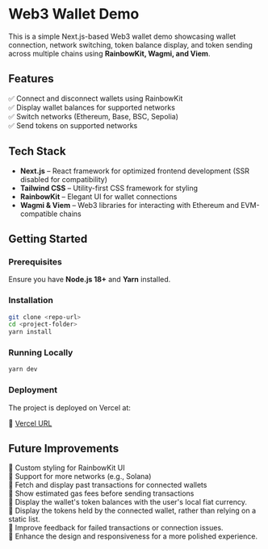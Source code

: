 # Web3 Wallet Demo

This is a simple Next.js-based Web3 wallet demo showcasing wallet connection, network switching, token balance display,
and token sending across multiple chains using **RainbowKit, Wagmi, and Viem**.

## Features

✅ Connect and disconnect wallets using RainbowKit  
✅ Display wallet balances for supported networks  
✅ Switch networks (Ethereum, Base, BSC, Sepolia)  
✅ Send tokens on supported networks

## Tech Stack

- **Next.js** – React framework for optimized frontend development (SSR disabled for compatibility)
- **Tailwind CSS** – Utility-first CSS framework for styling
- **RainbowKit** – Elegant UI for wallet connections
- **Wagmi & Viem** – Web3 libraries for interacting with Ethereum and EVM-compatible chains

## Getting Started

### Prerequisites

Ensure you have **Node.js 18+** and **Yarn** installed.

### Installation

```sh
git clone <repo-url>
cd <project-folder>
yarn install
```

### Running Locally

```sh
yarn dev
```

### Deployment

The project is deployed on Vercel at:

🔗 [Vercel URL](https://wallet-tracker-pink.vercel.app/)

## Future Improvements

🔹 Custom styling for RainbowKit UI  
🔹 Support for more networks (e.g., Solana)  
🔹 Fetch and display past transactions for connected wallets  
🔹 Show estimated gas fees before sending transactions  
🔹 Display the wallet's token balances with the user's local fiat currency.  
🔹 Display the tokens held by the connected wallet, rather than relying on a static list.  
🔹 Improve feedback for failed transactions or connection issues.  
🔹 Enhance the design and responsiveness for a more polished experience.

